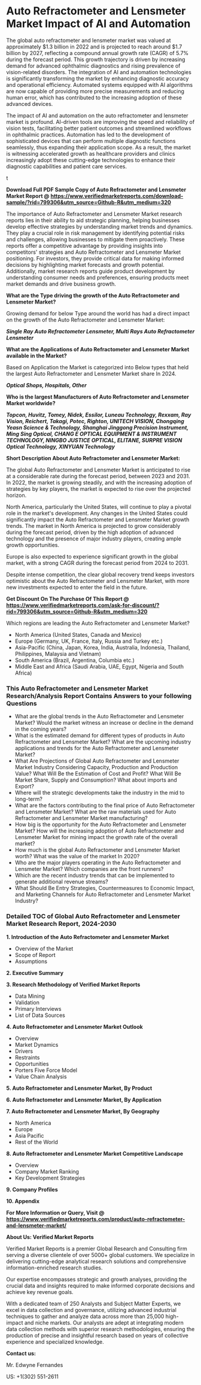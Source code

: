 <meta name="title" content="Global  Auto Refractometer and Lensmeter Market Impact of AI and Automation"><meta name="description" content="  The global auto refractometer and lensmeter market was valued at approximately $1.3 billion in 2022 and is projected to reach around $1.7 billion by 2027, reflecting"><meta name="title" content=" Auto Refractometer and Lensmeter Market Size, Share, Scope, Trends, Growth, Opportunities, Analysis, Forecast"> <h1>Auto Refractometer and Lensmeter Market Impact of AI and Automation</h1> <p>The global auto refractometer and lensmeter market was valued at approximately $1.3 billion in 2022 and is projected to reach around $1.7 billion by 2027, reflecting a compound annual growth rate (CAGR) of 5.7% during the forecast period. This growth trajectory is driven by increasing demand for advanced ophthalmic diagnostics and rising prevalence of vision-related disorders. The integration of AI and automation technologies is significantly transforming the market by enhancing diagnostic accuracy and operational efficiency. Automated systems equipped with AI algorithms are now capable of providing more precise measurements and reducing human error, which has contributed to the increasing adoption of these advanced devices.</p> <p>The impact of AI and automation on the auto refractometer and lensmeter market is profound. AI-driven tools are improving the speed and reliability of vision tests, facilitating better patient outcomes and streamlined workflows in ophthalmic practices. Automation has led to the development of sophisticated devices that can perform multiple diagnostic functions seamlessly, thus expanding their application scope. As a result, the market is witnessing accelerated growth as healthcare providers and clinics increasingly adopt these cutting-edge technologies to enhance their diagnostic capabilities and patient care services.</p> t</p><p id="" class=""><strong>Download Full PDF Sample Copy of Auto Refractometer and Lensmeter Market Report @ <a href="https://www.verifiedmarketreports.com/download-sample/?rid=799306&utm_source=Github-R&utm_medium=320" target="_blank">https://www.verifiedmarketreports.com/download-sample/?rid=799306&utm_source=Github-R&utm_medium=320</a></strong></p><p>The importance of&nbsp;Auto Refractometer and Lensmeter Market research reports lies in their ability to aid strategic planning, helping businesses develop effective strategies by understanding market trends and dynamics. They play a crucial role in risk management by identifying potential risks and challenges, allowing businesses to mitigate them proactively. These reports offer a competitive advantage by providing insights into competitors' strategies and Auto Refractometer and Lensmeter Market positioning. For investors, they provide critical data for making informed decisions by highlighting market forecasts and growth potential. Additionally, market research reports guide product development by understanding consumer needs and preferences, ensuring products meet market demands and drive business growth.</p><p><strong>What are the&nbsp;Type driving the growth of the Auto Refractometer and Lensmeter Market?</strong></p><p id="" class="">Growing demand for below Type around the world has had a direct impact on the growth of the Auto Refractometer and Lensmeter Market:</p><em><strong>Single Ray Auto Refractometer Lensmeter, Multi Rays Auto Refractometer Lensmeter</strong></em></p><strong>What are the&nbsp;Applications&nbsp;of Auto Refractometer and Lensmeter Market available in the Market?</strong></p><p id="" class="">Based on Application the Market is categorized into Below types that held the largest Auto Refractometer and Lensmeter Market share In 2024.</p><em><strong>Optical Shops, Hospitals, Other</strong></em></p><strong>Who is the largest Manufacturers of Auto Refractometer and Lensmeter Market worldwide?</strong></p><p><em><strong>Topcon, Huvitz, Tomey, Nidek, Essilor, Luneau Technology, Rexxam, Ray Vision, Reichert, Takagi, Potec, Righton, UNITECH VISION, Chongqing Yeasn Science & Technology, Shanghai Jinggong Precision Instrument, Ming Sing Optical, CHANG E OPTICAL EQUIPMENT & INSTRUMENT TECHNOLOGY, NINGBO JUSTICE OPTICAL, ELITANE, SURPRE VISION Optical Technology, XINYUAN Technology</strong></em></p><p id="" class=""><strong>Short Description About Auto Refractometer and Lensmeter Market:</strong></p><p>The global Auto Refractometer and Lensmeter Market is anticipated to rise at a considerable rate during the forecast period, between 2023 and 2031. In 2022, the market is growing steadily, and with the increasing adoption of strategies by key players, the market is expected to rise over the projected horizon.</p><p>North America, particularly the United States, will continue to play a pivotal role in the market's development. Any changes in the United States could significantly impact the Auto Refractometer and Lensmeter Market growth trends. The market in North America is projected to grow considerably during the forecast period, driven by the high adoption of advanced technology and the presence of major industry players, creating ample growth opportunities.</p><p>Europe is also expected to experience significant growth in the global market, with a strong CAGR during the forecast period from 2024 to 2031.</p><p>Despite intense competition, the clear global recovery trend keeps investors optimistic about the Auto Refractometer and Lensmeter Market, with more new investments expected to enter the field in the future.</p><p id="" class=""><strong>Get Discount On The Purchase Of This Report @ <a href="https://www.verifiedmarketreports.com/ask-for-discount/?rid=799306&utm_source=Github-R&utm_medium=320" target="_blank">https://www.verifiedmarketreports.com/ask-for-discount/?rid=799306&utm_source=Github-R&utm_medium=320</a></strong></p>Which regions are leading the Auto Refractometer and Lensmeter Market?</p><ul><li>North America (United States, Canada and Mexico)</li><li>Europe (Germany, UK, France, Italy, Russia and Turkey etc.)</li><li>Asia-Pacific (China, Japan, Korea, India, Australia, Indonesia, Thailand, Philippines, Malaysia and Vietnam)</li><li>South America (Brazil, Argentina, Columbia etc.)</li><li>Middle East and Africa (Saudi Arabia, UAE, Egypt, Nigeria and South Africa)</li></ul><h3 id="" class="">This Auto Refractometer and Lensmeter Market Research/Analysis Report Contains Answers to your following Questions</h3><ul><li>What are the global trends in the Auto Refractometer and Lensmeter Market? Would the market witness an increase or decline in the demand in the coming years?</li><li>What is the estimated demand for different types of products in Auto Refractometer and Lensmeter Market? What are the upcoming industry applications and trends for the Auto Refractometer and Lensmeter Market?</li><li>What Are Projections of Global Auto Refractometer and Lensmeter Market Industry Considering Capacity, Production and Production Value? What Will Be the Estimation of Cost and Profit? What Will Be Market Share, Supply and Consumption? What about imports and Export?</li><li>Where will the strategic developments take the industry in the mid to long-term?</li><li>What are the factors contributing to the final price of Auto Refractometer and Lensmeter Market? What are the raw materials used for Auto Refractometer and Lensmeter Market manufacturing?</li><li>How big is the opportunity for the Auto Refractometer and Lensmeter Market? How will the increasing adoption of Auto Refractometer and Lensmeter Market for mining impact the growth rate of the overall market?</li><li>How much is the global Auto Refractometer and Lensmeter Market worth? What was the value of the market In 2020?</li><li>Who are the major players operating in the Auto Refractometer and Lensmeter Market? Which companies are the front runners?</li><li>Which are the recent industry trends that can be implemented to generate additional revenue streams?</li><li>What Should Be Entry Strategies, Countermeasures to Economic Impact, and Marketing Channels for Auto Refractometer and Lensmeter Market Industry?</li></ul><h3 id="" class="">Detailed TOC of Global Auto Refractometer and Lensmeter Market Research Report, 2024-2030</h3><p id="" class=""><strong>1. Introduction of the Auto Refractometer and Lensmeter Market</strong></p><ul><li>Overview of the Market</li><li>Scope of Report</li><li>Assumptions</li></ul><p id="" class=""><strong>2. Executive Summary</strong></p><p id="" class=""><strong>3. Research Methodology of Verified Market Reports</strong></p><ul><li>Data Mining</li><li>Validation</li><li>Primary Interviews</li><li>List of Data Sources</li></ul><p id="" class=""><strong>4. Auto Refractometer and Lensmeter Market Outlook</strong></p><ul><li>Overview</li><li>Market Dynamics</li><li>Drivers</li><li>Restraints</li><li>Opportunities</li><li>Porters Five Force Model</li><li>Value Chain Analysis</li></ul><p id="" class=""><strong>5. Auto Refractometer and Lensmeter Market, By Product</strong></p><p id="" class=""><strong>6. Auto Refractometer and Lensmeter Market, By Application</strong></p><p id="" class=""><strong>7. Auto Refractometer and Lensmeter Market, By Geography</strong></p><ul><li>North America</li><li>Europe</li><li>Asia Pacific</li><li>Rest of the World</li></ul><p id="" class=""><strong>8. Auto Refractometer and Lensmeter Market Competitive Landscape</strong></p><ul><li>Overview</li><li>Company Market Ranking</li><li>Key Development Strategies</li></ul><p id="" class=""><strong>9. Company Profiles</strong></p><p id="" class=""><strong>10. Appendix</strong></p><p id="" class=""><strong>For More Information or Query, Visit @ <a href="https://www.verifiedmarketreports.com/product/auto-refractometer-and-lensmeter-market/" target="_blank">https://www.verifiedmarketreports.com/product/auto-refractometer-and-lensmeter-market/</a></strong></p><p id="" class=""><strong>About Us: Verified Market Reports</strong></p><p id="" class="">Verified Market Reports is a premier Global Research and Consulting firm serving a diverse clientele of over 5000+ global customers. We specialize in delivering cutting-edge analytical research solutions and comprehensive information-enriched research studies.</p><p id="" class="">Our expertise encompasses strategic and growth analyses, providing the crucial data and insights required to make informed corporate decisions and achieve key revenue goals.</p><p id="" class="">With a dedicated team of 250 Analysts and Subject Matter Experts, we excel in data collection and governance, utilizing advanced industrial techniques to gather and analyze data across more than 25,000 high-impact and niche markets. Our analysts are adept at integrating modern data collection methods with superior research methodologies, ensuring the production of precise and insightful research based on years of collective experience and specialized knowledge.</p><p id="" class=""><strong>Contact us:</strong></p><p id="" class="">Mr. Edwyne Fernandes</p><p id="" class="">US: +1(302) 551-2611</p>